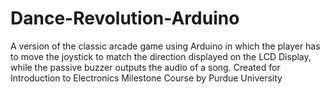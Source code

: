 # Dance-Revolution-Arduino
A version of the classic arcade game using Arduino in which the player has to move the joystick to match the direction displayed on the LCD Display, while the passive buzzer outputs the audio of a song.
Created for Introduction to Electronics Milestone Course by Purdue University
